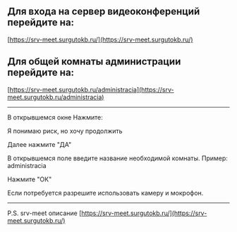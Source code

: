## Для входа на сервер видеоконференций перейдите на:
[https://srv-meet.surgutokb.ru/](https://srv-meet.surgutokb.ru/)

## Для общей комнаты администрации перейдите на:
[https://srv-meet.surgutokb.ru/administracia](https://srv-meet.surgutokb.ru/administracia)

***

В открывшемся окне Нажмите:

Я понимаю риск, но хочу продолжить

Далее нажмите "ДА"

В открывшемся поле введите название необходимой комнаты. Пример: administracia

Нажмите "ОК"

Если потребуется разрешите использовать камеру и мокрофон.

***
P.S. srv-meet описание
[https://srv-meet.surgutokb.ru/](https://srv-meet.surgutokb.ru/)

